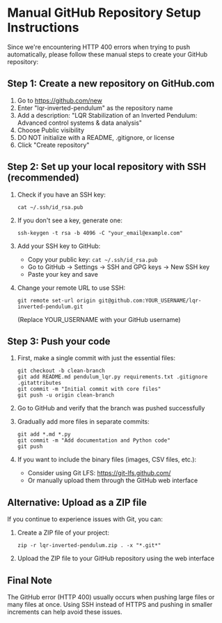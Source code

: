 # Manual GitHub Repository Setup Instructions

Since we're encountering HTTP 400 errors when trying to push automatically, please follow these manual steps to create your GitHub repository:

## Step 1: Create a new repository on GitHub.com

1. Go to https://github.com/new
2. Enter "lqr-inverted-pendulum" as the repository name
3. Add a description: "LQR Stabilization of an Inverted Pendulum: Advanced control systems & data analysis"
4. Choose Public visibility
5. DO NOT initialize with a README, .gitignore, or license
6. Click "Create repository"

## Step 2: Set up your local repository with SSH (recommended)

1. Check if you have an SSH key:
   ```
   cat ~/.ssh/id_rsa.pub
   ```

2. If you don't see a key, generate one:
   ```
   ssh-keygen -t rsa -b 4096 -C "your_email@example.com"
   ```

3. Add your SSH key to GitHub:
   - Copy your public key: `cat ~/.ssh/id_rsa.pub`
   - Go to GitHub → Settings → SSH and GPG keys → New SSH key
   - Paste your key and save

4. Change your remote URL to use SSH:
   ```
   git remote set-url origin git@github.com:YOUR_USERNAME/lqr-inverted-pendulum.git
   ```
   (Replace YOUR_USERNAME with your GitHub username)

## Step 3: Push your code

1. First, make a single commit with just the essential files:
   ```
   git checkout -b clean-branch
   git add README.md pendulum_lqr.py requirements.txt .gitignore .gitattributes
   git commit -m "Initial commit with core files"
   git push -u origin clean-branch
   ```

2. Go to GitHub and verify that the branch was pushed successfully

3. Gradually add more files in separate commits:
   ```
   git add *.md *.py
   git commit -m "Add documentation and Python code"
   git push
   ```

4. If you want to include the binary files (images, CSV files, etc.):
   - Consider using Git LFS: https://git-lfs.github.com/
   - Or manually upload them through the GitHub web interface

## Alternative: Upload as a ZIP file

If you continue to experience issues with Git, you can:

1. Create a ZIP file of your project:
   ```
   zip -r lqr-inverted-pendulum.zip . -x "*.git*"
   ```

2. Upload the ZIP file to your GitHub repository using the web interface

## Final Note

The GitHub error (HTTP 400) usually occurs when pushing large files or many files at once. Using SSH instead of HTTPS and pushing in smaller increments can help avoid these issues. 